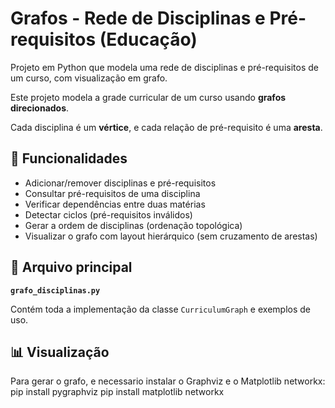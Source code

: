 # Grafos - Rede de Disciplinas e Pré-requisitos (Educação)
Projeto em Python que modela uma rede de disciplinas e pré-requisitos de um curso, com visualização em grafo.

Este projeto modela a grade curricular de um curso usando **grafos direcionados**.

Cada disciplina é um **vértice**, e cada relação de pré-requisito é uma **aresta**.

## 🧠 Funcionalidades

- Adicionar/remover disciplinas e pré-requisitos  
- Consultar pré-requisitos de uma disciplina  
- Verificar dependências entre duas matérias  
- Detectar ciclos (pré-requisitos inválidos)  
- Gerar a ordem de disciplinas (ordenação topológica)  
- Visualizar o grafo com layout hierárquico (sem cruzamento de arestas)

## 📂 Arquivo principal

**`grafo_disciplinas.py`**

Contém toda a implementação da classe `CurriculumGraph` e exemplos de uso.

## 📊 Visualização

Para gerar o grafo, e necessario instalar o Graphviz e o Matplotlib networkx:
pip install pygraphviz
pip install matplotlib networkx
